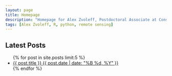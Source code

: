 ```yaml
---
layout: page
title: Homepage
description: "Homepage for Alex Zvoleff, Postdoctoral Associate at Conservation International"
tags: [Alex Zvoleff, R, python, remote sensing]
---
```


## Latest Posts
<ul class="post-list">
{% for post in site.posts limit:5 %} 
  <li><article><a href="{{ site.url }}{{ post.url }}">{{ post.title }} <span class="entry-date"><time datetime="{{ post.date | date_to_xmlschema }}">{{ post.date | date: "%B %d, %Y" }}</time></span></a></article></li>
{% endfor %}
</ul>
